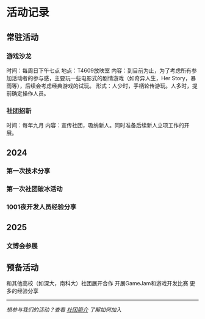# 活动记录

## 常驻活动
### 游戏沙龙
时间：每周日下午七点
地点：T4609放映室
内容：到目前为止，为了考虑所有参加活动者的参与感，主要玩一些电影式的剧情游戏（如奇异人生，Her Story，暴雨等），后续会考虑经典游戏的试玩。
形式：人少时，手柄轮传游玩。人多时，提前确定操作人员。

### 社团招新
时间：每年九月
内容：宣传社团，吸纳新人。同时准备后续新人立项工作的开展。
## 2024
### 第一次技术分享
### 第一次社团破冰活动
### 1001夜开发人员经验分享
## 2025
### 文博会参展
## 预备活动
和其他高校（如深大，南科大）社团展开合作
开展GameJam和游戏开发比赛
更多的经验分享


---

*想参与我们的活动？查看 [社团简介](社团介绍.md) 了解如何加入*
